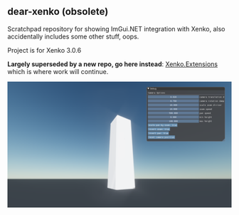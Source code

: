 dear-xenko (obsolete)
---------------------
Scratchpad repository for showing ImGui.NET integration with Xenko, also accidentally includes some other stuff, oops.

Project is for Xenko 3.0.6

**Largely superseded by a new repo, go here instead**: [Xenko.Extensions](https://github.com/jazzay/Xenko.Extensions#xenkoimgui) which is where work will continue.

![imgui](chunkegui.png "ImGui.NET + Xenko")
